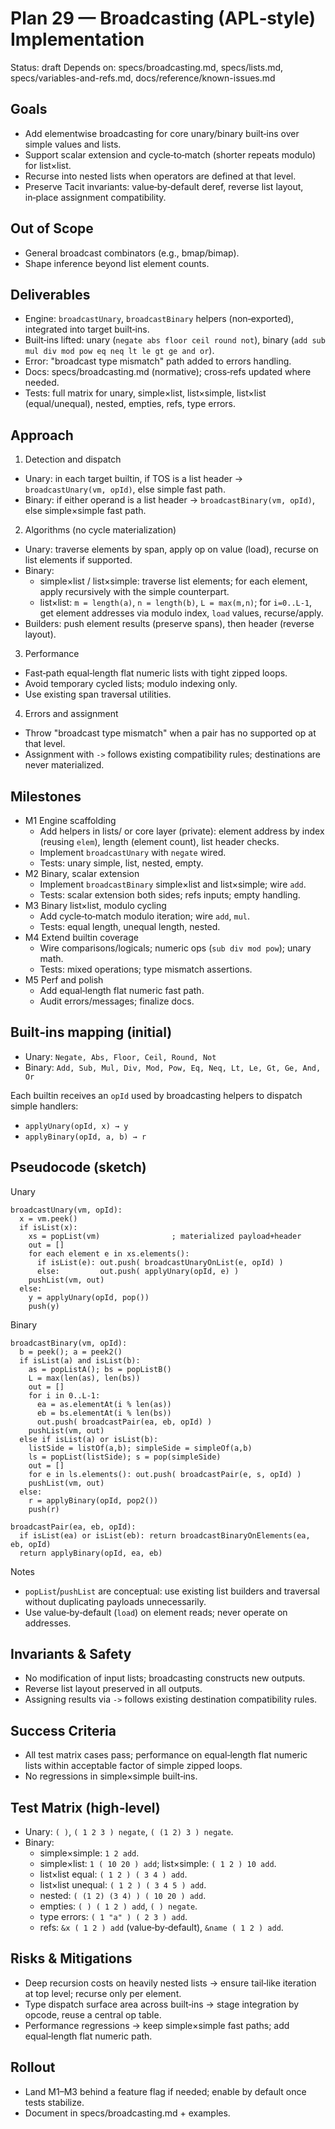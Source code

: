 # Plan 29 — Broadcasting (APL‑style) Implementation

Status: draft
Depends on: specs/broadcasting.md, specs/lists.md, specs/variables-and-refs.md, docs/reference/known-issues.md

## Goals

- Add elementwise broadcasting for core unary/binary built‑ins over simple values and lists.
- Support scalar extension and cycle‑to‑match (shorter repeats modulo) for list×list.
- Recurse into nested lists when operators are defined at that level.
- Preserve Tacit invariants: value‑by‑default deref, reverse list layout, in‑place assignment compatibility.

## Out of Scope

- General broadcast combinators (e.g., bmap/bimap).
- Shape inference beyond list element counts.

## Deliverables

- Engine: `broadcastUnary`, `broadcastBinary` helpers (non‑exported), integrated into target built‑ins.
- Built‑ins lifted: unary (`negate abs floor ceil round not`), binary (`add sub mul div mod pow eq neq lt le gt ge and or`).
- Error: "broadcast type mismatch" path added to errors handling.
- Docs: specs/broadcasting.md (normative); cross‑refs updated where needed.
- Tests: full matrix for unary, simple×list, list×simple, list×list (equal/unequal), nested, empties, refs, type errors.

## Approach

1. Detection and dispatch

- Unary: in each target builtin, if TOS is a list header → `broadcastUnary(vm, opId)`, else simple fast path.
- Binary: if either operand is a list header → `broadcastBinary(vm, opId)`, else simple×simple fast path.

2. Algorithms (no cycle materialization)

- Unary: traverse elements by span, apply op on value (load), recurse on list elements if supported.
- Binary:
  - simple×list / list×simple: traverse list elements; for each element, apply recursively with the simple counterpart.
  - list×list: `m = length(a)`, `n = length(b)`, `L = max(m,n)`; for `i=0..L-1`, get element addresses via modulo index, `load` values, recurse/apply.
- Builders: push element results (preserve spans), then header (reverse layout).

3. Performance

- Fast‑path equal‑length flat numeric lists with tight zipped loops.
- Avoid temporary cycled lists; modulo indexing only.
- Use existing span traversal utilities.

4. Errors and assignment

- Throw "broadcast type mismatch" when a pair has no supported op at that level.
- Assignment with `->` follows existing compatibility rules; destinations are never materialized.

## Milestones

- M1 Engine scaffolding
  - Add helpers in lists/ or core layer (private): element address by index (reusing `elem`), length (element count), list header checks.
  - Implement `broadcastUnary` with `negate` wired.
  - Tests: unary simple, list, nested, empty.
- M2 Binary, scalar extension
  - Implement `broadcastBinary` simple×list and list×simple; wire `add`.
  - Tests: scalar extension both sides; refs inputs; empty handling.
- M3 Binary list×list, modulo cycling
  - Add cycle‑to‑match modulo iteration; wire `add`, `mul`.
  - Tests: equal length, unequal length, nested.
- M4 Extend builtin coverage
  - Wire comparisons/logicals; numeric ops (`sub div mod pow`); unary math.
  - Tests: mixed operations; type mismatch assertions.
- M5 Perf and polish
  - Add equal‑length flat numeric fast path.
  - Audit errors/messages; finalize docs.

## Built‑ins mapping (initial)

- Unary: `Negate, Abs, Floor, Ceil, Round, Not`
- Binary: `Add, Sub, Mul, Div, Mod, Pow, Eq, Neq, Lt, Le, Gt, Ge, And, Or`

Each builtin receives an `opId` used by broadcasting helpers to dispatch simple handlers:

- `applyUnary(opId, x) → y`
- `applyBinary(opId, a, b) → r`

## Pseudocode (sketch)

Unary

```
broadcastUnary(vm, opId):
  x = vm.peek()
  if isList(x):
    xs = popList(vm)                ; materialized payload+header
    out = []
    for each element e in xs.elements():
      if isList(e): out.push( broadcastUnaryOnList(e, opId) )
      else:         out.push( applyUnary(opId, e) )
    pushList(vm, out)
  else:
    y = applyUnary(opId, pop())
    push(y)
```

Binary

```
broadcastBinary(vm, opId):
  b = peek(); a = peek2()
  if isList(a) and isList(b):
    as = popListA(); bs = popListB()
    L = max(len(as), len(bs))
    out = []
    for i in 0..L-1:
      ea = as.elementAt(i % len(as))
      eb = bs.elementAt(i % len(bs))
      out.push( broadcastPair(ea, eb, opId) )
    pushList(vm, out)
  else if isList(a) or isList(b):
    listSide = listOf(a,b); simpleSide = simpleOf(a,b)
    ls = popList(listSide); s = pop(simpleSide)
    out = []
    for e in ls.elements(): out.push( broadcastPair(e, s, opId) )
    pushList(vm, out)
  else:
    r = applyBinary(opId, pop2())
    push(r)

broadcastPair(ea, eb, opId):
  if isList(ea) or isList(eb): return broadcastBinaryOnElements(ea, eb, opId)
  return applyBinary(opId, ea, eb)
```

Notes

- `popList`/`pushList` are conceptual: use existing list builders and traversal without duplicating payloads unnecessarily.
- Use value‑by‑default (`load`) on element reads; never operate on addresses.

## Invariants & Safety

- No modification of input lists; broadcasting constructs new outputs.
- Reverse list layout preserved in all outputs.
- Assigning results via `->` follows existing destination compatibility rules.

## Success Criteria

- All test matrix cases pass; performance on equal‑length flat numeric lists within acceptable factor of simple zipped loops.
- No regressions in simple×simple built‑ins.

## Test Matrix (high‑level)

- Unary: `( )`, `( 1 2 3 ) negate`, `( (1 2) 3 ) negate`.
- Binary:
  - simple×simple: `1 2 add`.
  - simple×list: `1 ( 10 20 ) add`; list×simple: `( 1 2 ) 10 add`.
  - list×list equal: `( 1 2 ) ( 3 4 ) add`.
  - list×list unequal: `( 1 2 ) ( 3 4 5 ) add`.
  - nested: `( (1 2) (3 4) ) ( 10 20 ) add`.
  - empties: `( ) ( 1 2 ) add`, `( ) negate`.
  - type errors: `( 1 "a" ) ( 2 3 ) add`.
  - refs: `&x ( 1 2 ) add` (value‑by‑default), `&name ( 1 2 ) add`.

## Risks & Mitigations

- Deep recursion costs on heavily nested lists → ensure tail‑like iteration at top level; recurse only per element.
- Type dispatch surface area across built‑ins → stage integration by opcode, reuse a central op table.
- Performance regressions → keep simple×simple fast paths; add equal‑length flat numeric path.

## Rollout

- Land M1–M3 behind a feature flag if needed; enable by default once tests stabilize.
- Document in specs/broadcasting.md + examples.
